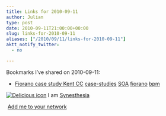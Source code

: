 ```yaml
---
title: Links for 2010-09-11
author: Julian
type: post
date: 2010-09-11T21:00:00+00:00
slug: links-for-2010-09-11 
aliases: ["/2010/09/11/links-for-2010-09-11"]
aktt_notify_twitter:
  - no

---
```

Bookmarks I&#8217;ve shared on 2010-09-11:

  * [Fiorano case study Kent CC][1] 
    [case-studies][2] [SOA][3] [fiorano][4] [bpm][5] </li> </ul> 
    
    <p class="deliciouslink">
      <a href="https://del.icio.us/synesthesia" title="See all my bookmarks on del.icio.us"><img src="https://www.synesthesia.co.uk/images/deliciousicon.jpg" alt="Delicious icon" /></a>&nbsp;I am <a href="https://del.icio.us/synesthesia" title="See all my bookmarks on del.icio.us">Synesthesia</a>
    </p>
    
    <p class="deliciouslink">
      <a href="https://del.icio.us/network?add=synesthesia" title="Add me to your del.icio.us network"><img src="https://www.synesthesia.co.uk/images/add.gif" alt="" /></a>&nbsp;<a href="https://del.icio.us/network?add=synesthesia" title="Add me to your del.icio.us network">Add me to your network</a>
    </p>

 [1]: https://www.fiorano.com/resources/successstories/cs_kcc.php?category=govt
 [2]: https://delicious.com/synesthesia/case-studies
 [3]: https://delicious.com/synesthesia/SOA
 [4]: https://delicious.com/synesthesia/fiorano
 [5]: https://delicious.com/synesthesia/bpm